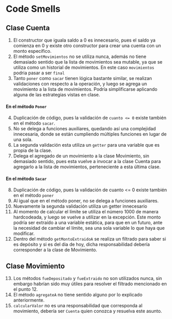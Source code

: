 
# Code Smells

## Clase Cuenta
1. El constructor que iguala saldo a 0 es innecesario, pues el saldo ya comienza en   0 y existe otro constructor para crear una cuenta con un monto específico.
2. El método `setMovimientos` no se utiliza nunca, además no tiene demasiado sentido que la lista de movimientos sea mutable, ya que se utiliza como un historial de movimientos. En este caso `movimientos` podria pasar a ser `final`
3. Tanto `poner` como `sacar` tienen lógica bastante similar, se realizan validaciones con respecto a la operación, y luego se agrega un movimiento a la lista de movimientos. Podría simplificarse aplicando alguna de las estrategias vistas en clase.
#### En el método `Poner`
4. Duplicación de código, pues la validación de `cuanto <= 0` existe también en el método `sacar`.
5. No se delega a funciones auxiliares, quedando así una complejidad innecesaria, donde se están cumpliendo múltiples funciones en lugar de una sola.
6. La segunda validación esta utiliza un `getter` para una variable que es propia de la clase.
7. Delega el agregado de un movimiento a la clase Movimiento, sin demasiado sentido, pues esta vuelve a invocar a la clase Cuenta para agregarlo a la lista de movimientos, perteneciente a esta última clase.

#### En el método `Sacar`
8. Duplicación de código, pues la validación de cuanto <= 0 existe también en el método `poner`
9. Al igual que en el método poner, no se delega a funciones auxiliares.
10. Nuevamente la segunda validación utiliza un getter innecesario
11. Al momento de calcular el límite se utiliza el número 1000 de manera hardcodeada, y luego se vuelve a utilizar en la   excepción. Este monto podría ser extraído a una variable estática, para que en un futuro, ante la necesidad de cambiar el límite, sea una sola variable lo que haya que modificar.
12. Dentro del método `getMontoExtraidoA` se realiza un filtrado para saber si es depósito y si es del dia de hoy, dicha responsabilidad debería corresponder a la clase de Movimiento.

## Clase Movimiento
13. Los métodos `fueDepositado` y `fueExtraido` no son utilizados nunca, sin embargo habrían sido muy útiles para resolver el filtrado mencionado en el punto 12.
14. El método `agregateA` no tiene sentido alguno por lo explicado anteriormente.
15.  `calcularValor` no es una responsabilidad que corresponda al movimiento, debería ser `Cuenta` quien conozca y resuelva este asunto.
